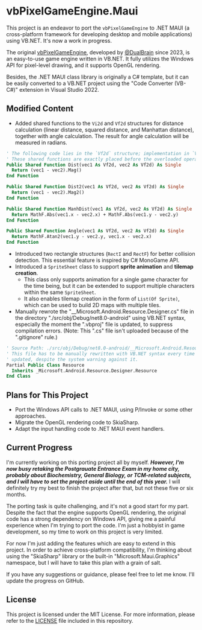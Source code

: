 # vbPixelGameEngine.Maui

This project is an endeavor to port the `vbPixelGameEngine` to .NET MAUI (a cross-platform framework for developing desktop and mobile applications) using VB.NET. It's now a work in progress.

The original [vbPixelGameEngine](https://github.com/DualBrain/vbPixelGameEngine), developed by [@DualBrain](https://github.com/DualBrain) since 2023, is an easy-to-use game engine written in VB.NET. It fully utilizes the Windows API for pixel-level drawing, and it supports OpenGL rendering.

Besides, the .NET MAUI class library is originally a C# template, but it can be easily converted to a VB.NET project using the "Code Converter (VB-C#)" extension in Visual Studio 2022.

## Modified Content

- Added shared functions to the `Vi2d` and `Vf2d` structures for distance calculation (linear distance, squared distance, and Manhattan distance), together with angle calculation. The result for angle calculation will be measured in radians.
```vb
' The following code lies in the `Vf2d` structure; implementation in `Vi2d` is similar.
' These shared functions are exactly placed before the overloaded operators.
Public Shared Function Dist(vec1 As Vf2d, vec2 As Vf2d) As Single
  Return (vec1 - vec2).Mag()
End Function

Public Shared Function Dist2(vec1 As Vf2d, vec2 As Vf2d) As Single
  Return (vec1 - vec2).Mag2()
End Function

Public Shared Function ManhDist(vec1 As Vf2d, vec2 As Vf2d) As Single
  Return MathF.Abs(vec1.x - vec2.x) + MathF.Abs(vec1.y - vec2.y)
End Function

Public Shared Function Angle(vec1 As Vf2d, vec2 As Vf2d) As Single
  Return MathF.Atan2(vec1.y - vec2.y, vec1.x - vec2.x)
End Function
```
- Introduced two rectangle structures (`RectI` and `RectF`) for better collision detection. This essential feature is inspired by C# MonoGame API.
- Introduced a `SpriteSheet` class to support **sprite animation** and **tilemap creation**.
  - This class only supports animation for a single game character for the time being, but it can be extended to support multiple characters within the same `SpriteSheet`.
  - It also enables tilemap creation in the form of `List(Of Sprite)`, which can be used to build 2D maps with multiple tiles.
- Manually rewrote the "__Microsoft.Android.Resource.Designer.cs" file in the directory "./src/obj/Debug/net8.0-android" using VB.NET syntax, especially the moment the ".vbproj" file is updated, to suppress compilation errors. (Note: This ".cs" file isn't uploaded because of the ".gitignore" rule.)
```vb
' Source Path: ./src/obj/Debug/net8.0-android/__Microsoft.Android.Resource.Designer.cs
' This file has to be manually rewritten with VB.NET syntax every time the ".vbproj" file is 
' updated, despite the system warning against it.
Partial Public Class Resource
  Inherits _Microsoft.Android.Resource.Designer.Resource
End Class
```

## Plans for This Project

- Port the Windows API calls to .NET MAUI, using P/Invoke or some other approaches.
- Migrate the OpenGL rendering code to SkiaSharp.
- Adapt the input handling code to .NET MAUI event handlers.

## Current Progress

I'm currently working on this porting project all by myself. *__However, I'm now busy retaking the Postgrauate Entrance Exam in my home city, probably about Biochemistry, General Biology, or TCM-related subjects, and I will have to set the project aside until the end of this year.__* I will definitely try my best to finish the project after that, but not these five or six months.

The porting task is quite challenging, and it's not a good start for my part. Despite the fact that the engine supports OpenGL rendering, the original code has a strong dependency on Windows API, giving me a painful experience when I'm trying to port the code. I'm just a hobbyist in game development, so my time to work on this project is very limited.

For now I'm just adding the features which are easy to extend in this project. In order to achieve cross-platform compatibility, I'm thinking about using the "SkiaSharp" library or the built-in "Microsoft.Maui.Graphics" namespace, but I will have to take this plan with a grain of salt.

If you have any suggestions or guidance, please feel free to let me know. I'll update the progress on GitHub.

## License

This project is licensed under the MIT License. For more information, please refer to the [LICENSE](LICENSE) file included in this repository.
